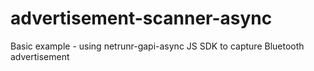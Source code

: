 # advertisement-scanner-async
Basic example - using netrunr-gapi-async JS SDK to capture Bluetooth advertisement
